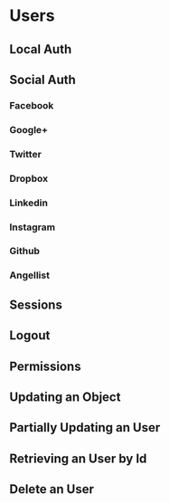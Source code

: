 # Users
## Local Auth
## Social Auth
### Facebook
### Google+
### Twitter
### Dropbox
### Linkedin
### Instagram
### Github
### Angellist
## Sessions
## Logout
## Permissions
## Updating an Object
## Partially Updating an User
## Retrieving an User by Id
## Delete an User
